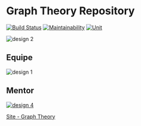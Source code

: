 # Graph Theory Repository

[![Build Status](https://travis-ci.org/GabrielDS/graphtheory_error404.svg?branch=master)](https://travis-ci.org/GabrielDS/graphtheory_error404)
[![Maintainability](https://api.codeclimate.com/v1/badges/9a495660b57d54b8dfa0/maintainability)](https://codeclimate.com/github/GabrielDS/graphtheory_error404/maintainability)
[![Unit](https://img.shields.io/badge/support%20by-unit-blue.svg)](https://www.unit.br)

![design 2](https://user-images.githubusercontent.com/26201531/39077711-4f9e8b64-44da-11e8-8304-6e48177f638e.png)

## Equipe
![design 1](https://user-images.githubusercontent.com/26201531/39077146-256ff43a-44d6-11e8-8ed5-5c969145441a.png)


## Mentor
[![design 4](https://user-images.githubusercontent.com/26201531/39078250-8bd5c5f8-44de-11e8-9de3-fff2273ee683.png)](http://www.instagram.com/profadolfoguimaraes)

[Site - Graph Theory](http://adolfoguimaraes.github.io/graphtheory)

